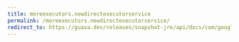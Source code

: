 ```yaml
---
title: moreexecutors.newdirectexecutorservice
permalink: /moreexecutors.newdirectexecutorservice/
redirect_to: https://guava.dev/releases/snapshot-jre/api/docs/com/google/common/util/concurrent/MoreExecutors.html#newDirectExecutorService--
---
```

